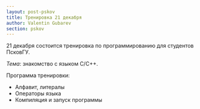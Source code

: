 ```yaml
---
layout: post-pskov
title: Тренировка 21 декабря
author: Valentin Gubarev
section: pskov
---
```


21 декабря состоится тренировка по программированию для студентов ПсковГУ.

*Тема*: знакомство с языком C/C++.

Программа тренировки:

* Алфавит, литералы
* Операторы языка
* Компиляция и запуск программы
